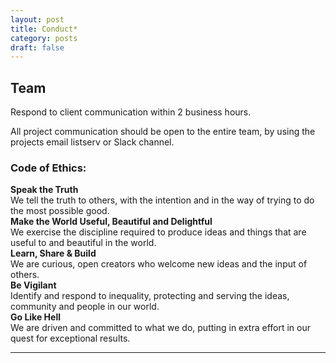 ```yaml
---
layout: post
title: Conduct*
category: posts
draft: false
---
```


## Team

Respond to client communication within 2 business hours.

All project communication should be open to the entire team, by using the projects email listserv or Slack channel.

### Code of Ethics:  
**Speak the Truth** 	
We tell the truth to others, with the intention and in the way of trying to do the most possible good.  
**Make the World Useful, Beautiful and Delightful** 	
We exercise the discipline required to produce ideas and things that are useful to and beautiful in the world.  
**Learn, Share & Build** 	
We are curious, open creators who welcome new ideas and the input of others.  
**Be Vigilant** 	
Identify and respond to inequality, protecting and serving the ideas, community and people in our world.  
**Go Like Hell** 	
We are driven and committed to what we do, putting in extra effort in our quest for exceptional results.

---
